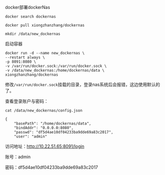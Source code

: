 docker部署dockerNas

```
docker search dockernas

docker pull xiongzhanzhang/dockernas

mkdir /data/new_dockernas
```



启动容器

```
docker run -d --name new_dockernas \
--restart always \
-p 8091:8080 \
-v /var/run/docker.sock:/var/run/docker.sock \
-v /data/new_dockernas:/home/dockernas/data \
xiongzhanzhang/dockernas
```

修改```/var/run/docker.sock```挂载的目录，登录nas系统后会报错，这边使用默认的了。



查看登录账户与密码：

```cat /data/new_dockernas/config.json```

```
{
    "basePath": "/home/dockernas/data",
    "bindAddr": "0.0.0.0:8080",
    "passwd": "df5d4ae10df04233ba9dde69a83c2017",
    "user": "admin"

```



访问地址：http://10.22.51.65:8091/login

账号：admin

密码：df5d4ae10df04233ba9dde69a83c2017